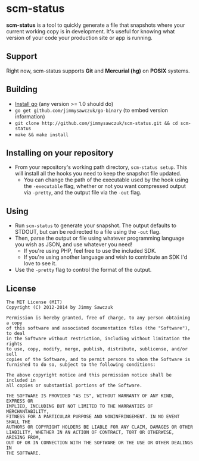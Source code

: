 # scm-status

**scm-status** is a tool to quickly generate a file that snapshots where your current working copy is in development. It's useful for knowing what version of your code your production site or app is running.

## Support

Right now, scm-status supports **Git** and **Mercurial (hg)** on **POSIX** systems.

## Building

* [Install go](http://golang.org/doc/install) (any version >= 1.0 should do)
* `go get github.com/jimmysawczuk/go-binary` (to embed version information)
* `git clone http://github.com/jimmysawczuk/scm-status.git && cd scm-status`
* `make && make install`

## Installing on your repository

* From your repository's working path directory, `scm-status setup`. This will install all the hooks you need to keep the snapshot file updated.
  * You can change the path of the executable used by the hook using the `-executable` flag, whether or not you want compressed output via `-pretty`, and the output file via the `-out` flag.

## Using

* Run `scm-status` to generate your snapshot. The output defaults to STDOUT, but can be redirected to a file using the `-out` flag.
* Then, parse the output or file using whatever programming language you wish as JSON, and use whatever you need!
  * If you're using PHP, feel free to use the included SDK.
  * If you're using another language and wish to contribute an SDK I'd love to see it.
* Use the `-pretty` flag to control the format of the output.

## License

    The MIT License (MIT)
    Copyright (C) 2012-2014 by Jimmy Sawczuk

    Permission is hereby granted, free of charge, to any person obtaining a copy
    of this software and associated documentation files (the "Software"), to deal
    in the Software without restriction, including without limitation the rights
    to use, copy, modify, merge, publish, distribute, sublicense, and/or sell
    copies of the Software, and to permit persons to whom the Software is
    furnished to do so, subject to the following conditions:

    The above copyright notice and this permission notice shall be included in
    all copies or substantial portions of the Software.

    THE SOFTWARE IS PROVIDED "AS IS", WITHOUT WARRANTY OF ANY KIND, EXPRESS OR
    IMPLIED, INCLUDING BUT NOT LIMITED TO THE WARRANTIES OF MERCHANTABILITY,
    FITNESS FOR A PARTICULAR PURPOSE AND NONINFRINGEMENT. IN NO EVENT SHALL THE
    AUTHORS OR COPYRIGHT HOLDERS BE LIABLE FOR ANY CLAIM, DAMAGES OR OTHER
    LIABILITY, WHETHER IN AN ACTION OF CONTRACT, TORT OR OTHERWISE, ARISING FROM,
    OUT OF OR IN CONNECTION WITH THE SOFTWARE OR THE USE OR OTHER DEALINGS IN
    THE SOFTWARE.